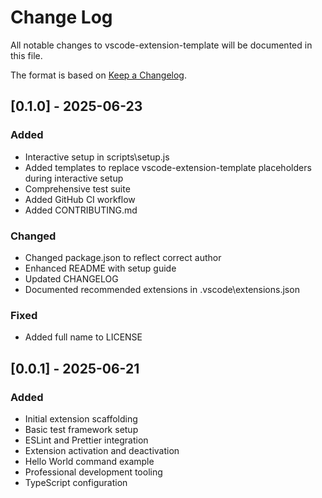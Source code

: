 # Change Log

All notable changes to vscode-extension-template will be documented in this file.

The format is based on [Keep a Changelog](https://keepachangelog.com/en/1.1.0/).

## [0.1.0] - 2025-06-23

### Added
- Interactive setup in scripts\setup.js
- Added templates to replace vscode-extension-template placeholders during interactive setup
- Comprehensive test suite
- Added GitHub CI workflow
- Added CONTRIBUTING.md

### Changed
- Changed package.json to reflect correct author
- Enhanced README with setup guide
- Updated CHANGELOG
- Documented recommended extensions in .vscode\extensions.json

### Fixed
- Added full name to LICENSE

## [0.0.1] - 2025-06-21

### Added
- Initial extension scaffolding
- Basic test framework setup
- ESLint and Prettier integration
- Extension activation and deactivation
- Hello World command example
- Professional development tooling
- TypeScript configuration
